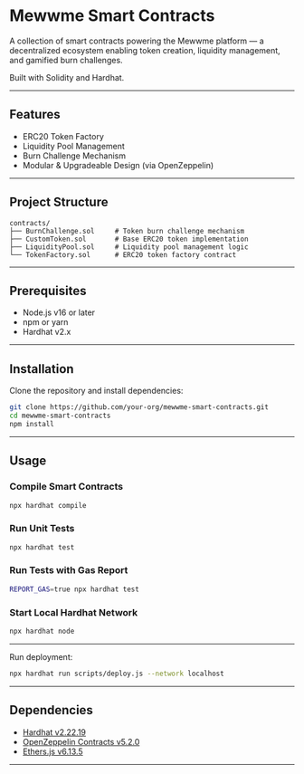 # Mewwme Smart Contracts

A collection of smart contracts powering the Mewwme platform — a decentralized ecosystem enabling token creation, liquidity management, and gamified burn challenges.

Built with Solidity and Hardhat.

---

## Features

- ERC20 Token Factory
- Liquidity Pool Management
- Burn Challenge Mechanism
- Modular & Upgradeable Design (via OpenZeppelin)

---

## Project Structure

```
contracts/
├── BurnChallenge.sol     # Token burn challenge mechanism
├── CustomToken.sol       # Base ERC20 token implementation
├── LiquidityPool.sol     # Liquidity pool management logic
└── TokenFactory.sol      # ERC20 token factory contract
```

---

## Prerequisites

- Node.js v16 or later
- npm or yarn
- Hardhat v2.x

---

## Installation

Clone the repository and install dependencies:

```bash
git clone https://github.com/your-org/mewwme-smart-contracts.git
cd mewwme-smart-contracts
npm install
```

---

## Usage

### Compile Smart Contracts

```bash
npx hardhat compile
```

### Run Unit Tests

```bash
npx hardhat test
```

### Run Tests with Gas Report

```bash
REPORT_GAS=true npx hardhat test
```

### Start Local Hardhat Network

```bash
npx hardhat node
```

---

Run deployment:

```bash
npx hardhat run scripts/deploy.js --network localhost
```

---

## Dependencies

- [Hardhat v2.22.19](https://hardhat.org/)
- [OpenZeppelin Contracts v5.2.0](https://docs.openzeppelin.com/contracts/)
- [Ethers.js v6.13.5](https://docs.ethers.org/)

---

